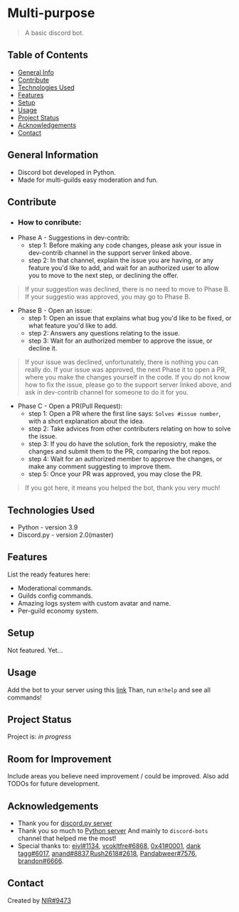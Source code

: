 # Multi-purpose
> A basic discord bot.

## Table of Contents
* [General Info](#general-information)
* [Contribute](#contribute)
* [Technologies Used](#technologies-used)
* [Features](#features)
* [Setup](#setup)
* [Usage](#usage)
* [Project Status](#project-status)
* [Acknowledgements](#acknowledgements)
* [Contact](#contact)
<!-- * [License](#license) -->


## General Information
- Discord bot developed in Python.
- Made for multi-guilds easy moderation and fun.
<!-- You don't have to answer all the questions - just the ones relevant to your project. -->

## Contribute
- <h3> How to conribute:</h3>
-  Phase A - Suggestions in dev-contrib:
    - step 1: Before making any code changes, please ask your issue in dev-contrib channel in the support server linked above.
    - step 2: In that channel, explain the issue you are having, or any feature you'd like to add, and wait for an authorized user to allow you to move to the next step, or declining the offer.
    
  > If your suggestion was declined, there is no need to move to Phase B.
  > If your suggestio was approved, you may go to Phase B.
   
-  Phase B - Open an issue:
   - step 1: Open an issue that explains what bug you'd like to be fixed, or what feature you'd like to add.
   - step 2: Answers any questions relating to the issue.
   - step 3: Wait for an authorized member to approve the issue, or decline it.
  > If your issue was declined, unfortunately, there is nothing you can really do.
  > If your issue was approved, the next Phase it to open a PR, where you make the changes yourself in the code.
  > If you do not know how to fix the issue, please go to the support server linked above, and ask in dev-contrib channel for someone to do it for you.
-  Phase C - Open a PR(Pull Request):
   - step 1: Open a PR where the first line says: `Solves #issue number`, with a short explanation about the idea.
   - step 2: Take advices from other contributers relating on how to solve the issue.
   - step 3: If you do have the solution, fork the reposiotry, make the changes and submit them to the PR, comparing the bot repos.
   - step 4: Wait for an authorized member to approve the changes, or make any comment suggesting to improve them.
   - step 5: Once your PR was approved, you may close the PR.
  > If you got here, it means you helped the bot, thank you very much!

## Technologies Used
- Python - version 3.9
- Discord.py - version 2.0(master)
<!-- Add more techs used.-->


## Features
List the ready features here:
- Moderational commands.
- Guilds config commands.
- Amazing logs system with custom avatar and name.
- Per-guild economy system.


<!--## Screenshots
![Example screenshot](./img/screenshot.png)
<!-- If you have screenshots you'd like to share, include them here. -->


## Setup
Not featured. Yet...


## Usage
Add the bot to your server using this [link](https://discord.com/api/oauth2/authorize?client_id=856977633594310657&permissions=122339847415&scope=bot)
Than, run `m!help` and see all commands!


## Project Status
Project is: _in progress_


## Room for Improvement
Include areas you believe need improvement / could be improved. Also add TODOs for future development.



## Acknowledgements
- Thank you for [discord.py server](https://discord.gg/dpy)
- Thank you so much to [Python server](https://discord.gg/python) And mainly to `discord-bots` channel that helped me the most!
- Special thanks to: [eivl#1134](https://discord.com/users/172395097705414656), [vcokltfre#6868](https://discord.com/users/297045071457681409), [0x41#0001](https://discord.com/users/270700034985558017), [dank tagg#6017](https://discord.com/users/396805720353275924), [anand#8837](https://discord.com/users/271586885346918400),[Rush2618#2618](https://discord.com/users/775401814982918164), [Pandabweer#7576](https://discord.com/users/169790484594556928), [brandon#6666](https://discord.com/users/600327903862980630).

## Contact
Created by [NIR#9473](https://discord.com/users/480404983372709908)


<!-- Optional -->
<!-- ## License -->
<!-- This project is open source and available under the [... License](). -->

